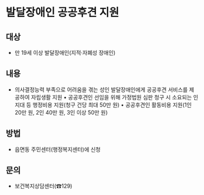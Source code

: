 # 발달장애인 공공후견 지원

## 대상
- 만 19세 이상 발달장애인(지적·자폐성 장애인)

## 내용
- 의사결정능력 부족으로 어려움을 겪는 성인 발달장애인에게 공공후견 서비스를 제공하여 자립생활 지원
    • 공공후견인 선임을 위해 가정법원 심판 청구 시 소요되는 인지대 등 행정비용 지원(청구 건당 최대 50만 원)
    • 공공후견인 활동비용 지원(1인 20만 원, 2인 40만 원, 3인 이상 50만 원)

## 방법
- 읍면동 주민센터(행정복지센터)에 신청

## 문의
- 보건복지상담센터(☎129)

